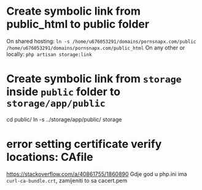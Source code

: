 # Create symbolic link from public_html to public folder
On shared hosting: `ln -s /home/u676053291/domains/pornsnapx.com/public /home/u676053291/domains/pornsnapx.com/public_html`
On any other or locally: `php artisan storage:link`

# Create symbolic link from `storage` inside `public` folder to `storage/app/public`
cd public/
ln -s ../storage/app/public/ storage

# error setting certificate verify locations: CAfile
https://stackoverflow.com/a/40861755/1860890
Gdje god u php.ini ima `curl-ca-bundle.crt`, zamijeniti to sa cacert.pem